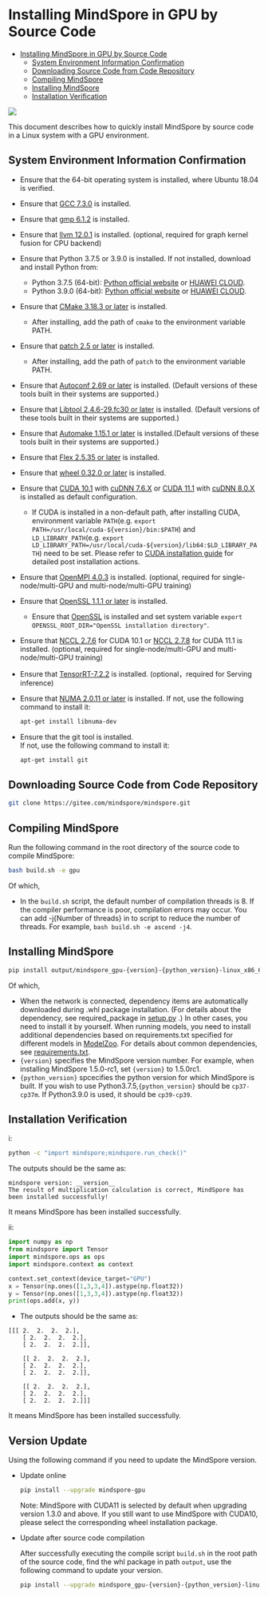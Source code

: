 # Installing MindSpore in GPU by Source Code

<!-- TOC -->

- [Installing MindSpore in GPU by Source Code](#installing-mindspore-in-gpu-by-source-code)
    - [System Environment Information Confirmation](#system-environment-information-confirmation)
    - [Downloading Source Code from Code Repository](#downloading-source-code-from-code-repository)
    - [Compiling MindSpore](#compiling-mindspore)
    - [Installing MindSpore](#installing-mindspore)
    - [Installation Verification](#installation-verification)

<!-- /TOC -->

<a href="https://gitee.com/mindspore/docs/blob/master/install/mindspore_gpu_install_source_en.md" target="_blank"><img src="https://gitee.com/mindspore/docs/raw/master/resource/_static/logo_source_en.png"></a>

This document describes how to quickly install MindSpore by source code in a Linux system with a GPU environment.

## System Environment Information Confirmation

- Ensure that the 64-bit operating system is installed, where Ubuntu 18.04 is verified.

- Ensure that [GCC 7.3.0](http://ftp.gnu.org/gnu/gcc/gcc-7.3.0/gcc-7.3.0.tar.gz) is installed.

- Ensure that [gmp 6.1.2](https://gmplib.org/download/gmp/gmp-6.1.2.tar.xz) is installed.

- Ensure that [llvm 12.0.1](https://github.com/llvm/llvm-project/archive/refs/tags/llvmorg-12.0.1.tar.gz) is installed. (optional, required for graph kernel fusion for CPU backend)

- Ensure that Python 3.7.5 or 3.9.0 is installed. If not installed, download and install Python from:

    - Python 3.7.5 (64-bit): [Python official website](https://www.python.org/ftp/python/3.7.5/Python-3.7.5.tgz) or [HUAWEI CLOUD](https://mirrors.huaweicloud.com/python/3.7.5/Python-3.7.5.tgz).
    - Python 3.9.0 (64-bit): [Python official website](https://www.python.org/ftp/python/3.9.0/Python-3.9.0.tgz) or [HUAWEI CLOUD](https://mirrors.huaweicloud.com/python/3.9.0/Python-3.9.0.tgz).

- Ensure that [CMake 3.18.3 or later](https://cmake.org/download/) is installed.
    - After installing, add the path of `cmake` to the environment variable PATH.

- Ensure that [patch 2.5 or later](http://ftp.gnu.org/gnu/patch/) is installed.
    - After installing, add the path of `patch` to the environment variable PATH.

- Ensure that [Autoconf 2.69 or later](https://www.gnu.org/software/autoconf) is installed. (Default versions of these tools built in their systems are supported.)

- Ensure that [Libtool 2.4.6-29.fc30 or later](https://www.gnu.org/software/libtool) is installed. (Default versions of these tools built in their systems are supported.)

- Ensure that [Automake 1.15.1 or later](https://www.gnu.org/software/automake) is installed.(Default versions of these tools built in their systems are supported.)

- Ensure that [Flex 2.5.35 or later](https://github.com/westes/flex/) is installed.

- Ensure that [wheel 0.32.0 or later](https://pypi.org/project/wheel/) is installed.

- Ensure that [CUDA 10.1](https://developer.nvidia.com/cuda-10.1-download-archive-base) with [cuDNN 7.6.X](https://developer.nvidia.com/rdp/cudnn-archive) or [CUDA 11.1](https://developer.nvidia.com/cuda-11.1.0-download-archive) with [cuDNN 8.0.X](https://developer.nvidia.com/rdp/cudnn-archive#a-collapse805-111) is installed as default configuration.
    - If CUDA is installed in a non-default path, after installing CUDA, environment variable `PATH`(e.g. `export PATH=/usr/local/cuda-${version}/bin:$PATH`) and `LD_LIBRARY_PATH`(e.g. `export LD_LIBRARY_PATH=/usr/local/cuda-${version}/lib64:$LD_LIBRARY_PATH`) need to be set. Please refer to [CUDA installation guide](https://docs.nvidia.com/cuda/cuda-installation-guide-linux/index.html#post-installation-actions) for detailed post installation actions.

- Ensure that [OpenMPI 4.0.3](https://www.open-mpi.org/faq/?category=building#easy-build) is installed. (optional, required for single-node/multi-GPU and multi-node/multi-GPU training)

- Ensure that [OpenSSL 1.1.1 or later](https://github.com/openssl/openssl.git) is installed.
    - Ensure that [OpenSSL](https://github.com/openssl/openssl) is installed and set system variable `export OPENSSL_ROOT_DIR="OpenSSL installation directory"`.

- Ensure that [NCCL 2.7.6](https://docs.nvidia.com/deeplearning/sdk/nccl-install-guide/index.html#debian) for CUDA 10.1 or [NCCL 2.7.8](https://docs.nvidia.com/deeplearning/sdk/nccl-install-guide/index.html#debian) for CUDA 11.1 is installed. (optional, required for single-node/multi-GPU and multi-node/multi-GPU training)

- Ensure that [TensorRT-7.2.2](https://developer.nvidia.com/nvidia-tensorrt-download) is installed. (optional，required for Serving inference)

- Ensure that [NUMA 2.0.11 or later](https://github.com/numactl/numactl) is installed.
     If not, use the following command to install it:

    ```bash
    apt-get install libnuma-dev
    ```

- Ensure that the git tool is installed.  
     If not, use the following command to install it:

    ```bash
    apt-get install git
    ```

## Downloading Source Code from Code Repository

```bash
git clone https://gitee.com/mindspore/mindspore.git
```

## Compiling MindSpore

Run the following command in the root directory of the source code to compile MindSpore:

```bash
bash build.sh -e gpu
```

Of which,

- In the `build.sh` script, the default number of compilation threads is 8. If the compiler performance is poor, compilation errors may occur. You can add -j{Number of threads} in to script to reduce the number of threads. For example, `bash build.sh -e ascend -j4`.

## Installing MindSpore

```bash
pip install output/mindspore_gpu-{version}-{python_version}-linux_x86_64.whl -i https://pypi.tuna.tsinghua.edu.cn/simple
```

Of which,

- When the network is connected, dependency items are automatically downloaded during .whl package installation. (For details about the dependency, see required_package in [setup.py](https://gitee.com/mindspore/mindspore/blob/master/setup.py) .) In other cases, you need to install it by yourself. When running models, you need to install additional dependencies based on requirements.txt specified for different models in [ModelZoo](https://gitee.com/mindspore/models/tree/master). For details about common dependencies, see [requirements.txt](https://gitee.com/mindspore/mindspore/blob/master/requirements.txt).
- `{version}` specifies the MindSpore version number. For example, when installing MindSpore 1.5.0-rc1, set `{version}` to 1.5.0rc1.
- `{python_version}` spcecifies the python version for which MindSpore is built. If you wish to use Python3.7.5,`{python_version}` should be `cp37-cp37m`. If Python3.9.0 is used, it should be `cp39-cp39`.

## Installation Verification

i:

```bash
python -c "import mindspore;mindspore.run_check()"
```

The outputs should be the same as:

```text
mindspore version: __version__
The result of multiplication calculation is correct, MindSpore has been installed successfully!
```

It means MindSpore has been installed successfully.

ii:

```python
import numpy as np
from mindspore import Tensor
import mindspore.ops as ops
import mindspore.context as context

context.set_context(device_target="GPU")
x = Tensor(np.ones([1,3,3,4]).astype(np.float32))
y = Tensor(np.ones([1,3,3,4]).astype(np.float32))
print(ops.add(x, y))
```

- The outputs should be the same as:

```text
[[[ 2.  2.  2.  2.],
    [ 2.  2.  2.  2.],
    [ 2.  2.  2.  2.]],

    [[ 2.  2.  2.  2.],
    [ 2.  2.  2.  2.],
    [ 2.  2.  2.  2.]],

    [[ 2.  2.  2.  2.],
    [ 2.  2.  2.  2.],
    [ 2.  2.  2.  2.]]]
```

It means MindSpore has been installed successfully.

## Version Update

Using the following command if you need to update the MindSpore version.

- Update online

    ```bash
    pip install --upgrade mindspore-gpu
    ```

     Note: MindSpore with CUDA11 is selected by default when upgrading version 1.3.0 and above. If you still want to use MindSpore with CUDA10, please select the corresponding wheel installation package.

- Update after source code compilation

     After successfully executing the compile script `build.sh` in the root path of the source code, find the whl package in path `output`, use the following command to update your version.

    ```bash
    pip install --upgrade mindspore_gpu-{version}-{python_version}-linux_{arch}.whl
    ```

